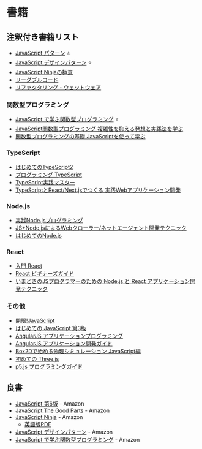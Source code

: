 # 書籍

## 注釈付き書籍リスト
- [JavaScript パターン](978-4-87311-488-0/) :star:
- [JavaScript デザインパターン](978-4-87311-618-1/) :star:
- [JavaScript Ninjaの極意](978-4-7981-2845-0/)
- [リーダブルコード](978-4-8731-1565-8/)
- [リファクタリング・ウェットウェア](978-4-8731-1403-3/)

### 関数型プログラミング
- [JavaScript で学ぶ関数型プログラミング](978-4-87311-660-0/) :star:
- [JavaScript関数型プログラミング 複雑性を抑える発想と実践法を学ぶ](978-4-2950-0113-3/)
- [関数型プログラミングの基礎 JavaScriptを使って学ぶ](978-4-86594-059-6/)

### TypeScript
- [はじめてのTypeScript2](978-4-77751-992-7/)
- [プログラミング TypeScript](978-4-87311-904-5/)
- [TypeScript実践マスター](978-4-82229-897-5/)
- [TypeScriptとReact/Next.jsでつくる 実践Webアプリケーション開発](978-4-2971-2916-3/)

### Node.js
- [実践Node.jsプログラミング](978-4-79812-947-1/)
- [JS+Node.jsによるWebクローラー/ネットエージェント開発テクニック](978-4-88337-993-4/)
- [はじめてのNode.js](978-4-79737-090-4/)

### React
- [入門 React](978-4-87311-719-5/)
- [React ビギナーズガイド](978-4-87311-788-1/)
- [いまどきのJSプログラマーのための Node.js と React アプリケーション開発テクニック](978-4-8026-1114-5/)

### その他
- [開眼!JavaScript](978-4-87311-621-1/)
- [はじめての JavaScript 第3版](978-4-87311-783-6/)
- [AngularJS アプリケーションプログラミング](978-4-7741-7568-3/)
- [AngularJS アプリケーション開発ガイド](978-4-87311-667-9/)
- [Box2Dで始める物理シミュレーション JavaScript編](978-4-86354-717-9/)
- [初めての Three.js](978-4-87311-770-6/)
- [p5.js プログラミングガイド](978-4-87783-381-7/)

## 良書

- [JavaScript 第6版](http://www.amazon.co.jp/dp/4873115736) - Amazon
- [JavaScript The Good Parts](http://www.amazon.co.jp/dp/4873113911) - Amazon
- [JavaScript Ninja](http://www.amazon.co.jp/dp/4798128457) - Amazon
  - [英語版PDF](http://webandbeer.com.ar/wp-content/uploads/2014/11/SecretsOfTheJavaScriptNinja.pdf)
- [JavaScript デザインパターン](http://www.amazon.co.jp/dp/487311618X) - Amazon
- [JavaScript で学ぶ関数型プログラミング](http://www.amazon.co.jp/dp/4873116600) - Amazon
